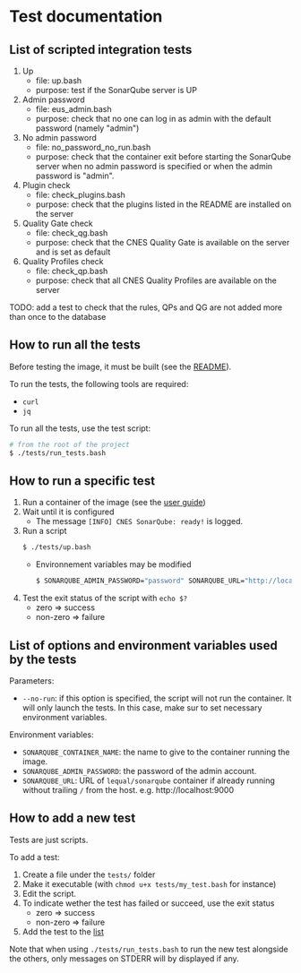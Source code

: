 # Test documentation

## List of scripted integration tests

1. Up
    * file: up.bash
    * purpose: test if the SonarQube server is UP
1. Admin password
    * file: eus_admin.bash
    * purpose: check that no one can log in as admin with the default password (namely "admin")
1. No admin password
    * file: no_password_no_run.bash
    * purpose: check that the container exit before starting the SonarQube server when no admin password is specified or when the admin password is "admin".
1. Plugin check
    * file: check_plugins.bash
    * purpose: check that the plugins listed in the README are installed on the server
1. Quality Gate check
    * file: check_qg.bash
    * purpose: check that the CNES Quality Gate is available on the server and is set as default
1. Quality Profiles check
    * file: check_qp.bash
    * purpose: check that all CNES Quality Profiles are available on the server

TODO: add a test to check that the rules, QPs and QG are not added more than once to the database

## How to run all the tests

Before testing the image, it must be built (see the [README](https://github.com/lequal/sonarqube#how-to-build-the-image)).

To run the tests, the following tools are required:

* `curl`
* `jq`

To run all the tests, use the test script:

```sh
# from the root of the project
$ ./tests/run_tests.bash
```

## How to run a specific test

1. Run a container of the image (see the [user guide](https://github.com/lequal/sonarqube#user-guide))
1. Wait until it is configured
    * The message `[INFO] CNES SonarQube: ready!` is logged.
1. Run a script
    ```sh
    $ ./tests/up.bash
    ```
    * Environnement variables may be modified
        ```sh
        $ SONARQUBE_ADMIN_PASSWORD="password" SONARQUBE_URL="http://localhost:9000" ./tests/up.bash
        ```
1. Test the exit status of the script with `echo $?`
    * zero => success
    * non-zero => failure

## List of options and environment variables used by the tests

Parameters:
* `--no-run`: if this option is specified, the script will not run the container. It will only launch the tests. In this case, make sur to set necessary environment variables.

Environment variables:
* `SONARQUBE_CONTAINER_NAME`: the name to give to the container running the image.
* `SONARQUBE_ADMIN_PASSWORD`: the password of the admin account.
* `SONARQUBE_URL`: URL of `lequal/sonarqube` container if already running without trailing `/` from the host. e.g. http://localhost:9000

## How to add a new test

Tests are just scripts.

To add a test:

1. Create a file under the `tests/` folder
1. Make it executable (with `chmod u+x tests/my_test.bash` for instance)
1. Edit the script.
1. To indicate wether the test has failed or succeed, use the exit status
    * zero => success
    * non-zero => failure
1. Add the test to the [list](#list-of-scripted-integration-tests)

Note that when using `./tests/run_tests.bash` to run the new test alongside the others, only messages on STDERR will by displayed if any.
